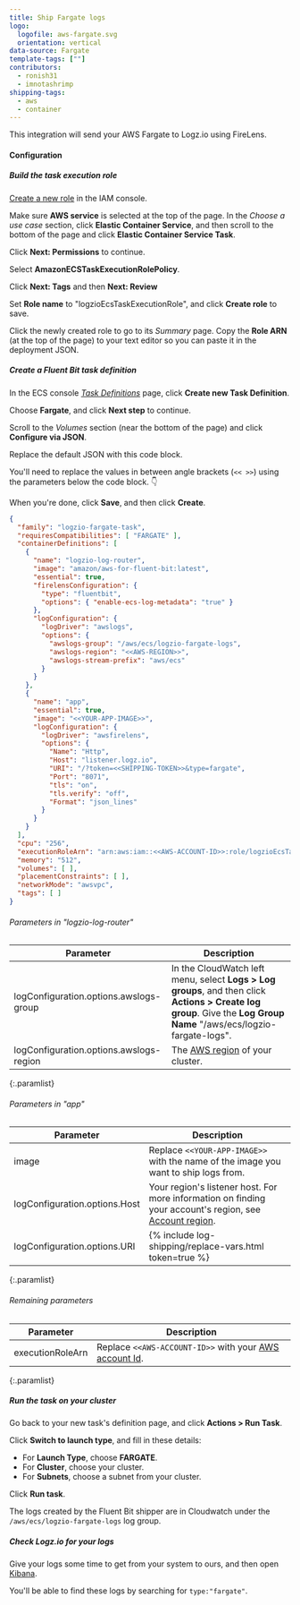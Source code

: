 ```yaml
---
title: Ship Fargate logs
logo:
  logofile: aws-fargate.svg
  orientation: vertical
data-source: Fargate
template-tags: [""]
contributors:
  - ronish31
  - imnotashrimp
shipping-tags:
  - aws
  - container
---
```


This integration will send your AWS Fargate to Logz.io
using FireLens.

#### Configuration

<div class="tasklist">

##### Build the task execution role

[Create a new role](https://console.aws.amazon.com/iam/home#/roles$new?step=type)
in the IAM console.

Make sure **AWS service** is selected at the top of the page.
In the _Choose a use case_ section,
click **Elastic Container Service**,
and then scroll to the bottom of the page and click **Elastic Container Service Task**.

Click **Next: Permissions** to continue.

Select **AmazonECSTaskExecutionRolePolicy**.

Click **Next: Tags** and then **Next: Review**

Set **Role name** to "logzioEcsTaskExecutionRole",
and click **Create role** to save.

Click the newly created role to go to its _Summary_ page.
Copy the **Role ARN** (at the top of the page) to your text editor
so you can paste it in the deployment JSON.

##### Create a Fluent Bit task definition

In the ECS console
[_Task Definitions_](https://eu-central-1.console.aws.amazon.com/ecs/home?region=eu-central-1#/taskDefinitions)
page,
click **Create new Task Definition**.

Choose **Fargate**,
and click **Next step** to continue.

Scroll to the _Volumes_ section
(near the bottom of the page)
and click
**Configure via JSON**.

Replace the default JSON
with this code block.

You'll need to replace the values in between angle brackets
(`<< >>`)
using the parameters below the code block. 👇

When you're done, click **Save**,
and then click **Create**.

```json
{
  "family": "logzio-fargate-task",
  "requiresCompatibilities": [ "FARGATE" ],
  "containerDefinitions": [
    {
      "name": "logzio-log-router",
      "image": "amazon/aws-for-fluent-bit:latest",
      "essential": true,
      "firelensConfiguration": {
        "type": "fluentbit",
        "options": { "enable-ecs-log-metadata": "true" }
      },
      "logConfiguration": {
        "logDriver": "awslogs",
        "options": {
          "awslogs-group": "/aws/ecs/logzio-fargate-logs",
          "awslogs-region": "<<AWS-REGION>>",
          "awslogs-stream-prefix": "aws/ecs"
        }
      }
    },
    {
      "name": "app",
      "essential": true,
      "image": "<<YOUR-APP-IMAGE>>",
      "logConfiguration": {
        "logDriver": "awsfirelens",
        "options": {
          "Name": "Http",
          "Host": "listener.logz.io",
          "URI": "/?token=<<SHIPPING-TOKEN>>&type=fargate",
          "Port": "8071",
          "tls": "on",
          "tls.verify": "off",
          "Format": "json_lines"
        }
      }
    }
  ],
  "cpu": "256",
  "executionRoleArn": "arn:aws:iam::<<AWS-ACCOUNT-ID>>:role/logzioEcsTaskExecutionRole",
  "memory": "512",
  "volumes": [ ],
  "placementConstraints": [ ],
  "networkMode": "awsvpc",
  "tags": [ ]
}
```

###### Parameters in "logzio-log-router"

| Parameter | Description |
|---|---|
| logConfiguration.options.awslogs-group | In the CloudWatch left menu, select **Logs > Log groups**, and then click **Actions > Create log group**. Give the **Log Group Name** "/aws/ecs/logzio-fargate-logs". |
| logConfiguration.options.awslogs-region | The [AWS region](https://docs.aws.amazon.com/general/latest/gr/rande.html#regional-endpoints) of your cluster. |
{:.paramlist}

###### Parameters in "app"

| Parameter | Description |
|---|---|
| image | Replace `<<YOUR-APP-IMAGE>>` with the name of the image you want to ship logs from. |
| logConfiguration.options.Host | Your region's listener host. For more information on finding your account's region, see [Account region]({{site.baseurl}}/user-guide/accounts/account-region.html). |
| logConfiguration.options.URI | {% include log-shipping/replace-vars.html token=true %} |
{:.paramlist}

###### Remaining parameters

| Parameter | Description |
|---|---|
| executionRoleArn | Replace `<<AWS-ACCOUNT-ID>>` with your [AWS account Id](https://console.aws.amazon.com/billing/home?#/account). |
{:.paramlist}

##### Run the task on your cluster

Go back to your new task's definition page,
and click **Actions > Run Task**.

Click **Switch to launch type**, and fill in these details:

* For **Launch Type**, choose **FARGATE**.
* For **Cluster**, choose your cluster.
* For **Subnets**, choose a subnet from your cluster.

Click **Run task**.

The logs created by the Fluent Bit shipper are in Cloudwatch
under the `/aws/ecs/logzio-fargate-logs` log group.

##### Check Logz.io for your logs

Give your logs some time to get from your system to ours,
and then open [Kibana](https://app.logz.io/#/dashboard/kibana).

You'll be able to find these logs by searching for `type:"fargate"`.

</div>
